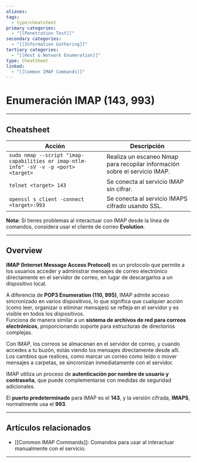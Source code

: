 ```yaml
---
aliases:
tags:
  - type/cheatsheet
primary categories:
  - "[[Penetration Test]]"
secondary categories:
  - "[[Information Gathering]]"
tertiary categories:
  - "[[Host & Network Enumeration]]"
type: CheatSheet
linked:
  - "[[Common IMAP Commands]]"
---
```

# Enumeración IMAP (143, 993)

***

## Cheatsheet

|**Acción**|**Descripción**|
|---|---|
|`sudo nmap --script "imap-capabilities or imap-ntlm-info" -sV -v -p <port> <target>`|Realiza un escaneo Nmap para recopilar información sobre el servicio IMAP.|
|`telnet <target> 143`|Se conecta al servicio IMAP sin cifrar.|
|`openssl s_client -connect <target>:993`|Se conecta al servicio IMAPS cifrado usando SSL.|
**Nota:** Si tienes problemas al interactuar con IMAP desde la línea de comandos, considera usar el cliente de correo **Evolution**.

***

## Overview

**IMAP (Internet Message Access Protocol)** es un protocolo que permite a los usuarios acceder y administrar mensajes de correo electrónico directamente en el servidor de correo, en lugar de descargarlos a un dispositivo local.

A diferencia de **POP3 Enumeration (110, 995)**, IMAP admite acceso sincronizado en varios dispositivos, lo que significa que cualquier acción (como leer, organizar o eliminar mensajes) se refleja en el servidor y es visible en todos los dispositivos.  
Funciona de manera similar a un **sistema de archivos de red para correos electrónicos**, proporcionando soporte para estructuras de directorios complejas.

Con IMAP, los correos se almacenan en el servidor de correo, y cuando accedes a tu buzón, estás viendo los mensajes directamente desde allí.  
Los cambios que realices, como marcar un correo como leído o mover mensajes a carpetas, se sincronizan inmediatamente con el servidor.

IMAP utiliza un proceso de **autenticación por nombre de usuario y contraseña**, que puede complementarse con medidas de seguridad adicionales.

El **puerto predeterminado** para IMAP es el **143**, y la versión cifrada, **IMAPS**, normalmente usa el **993**.

---

## Artículos relacionados

- [[Common IMAP Commands]]: Comandos para usar al interactuar manualmente con el servicio.

---